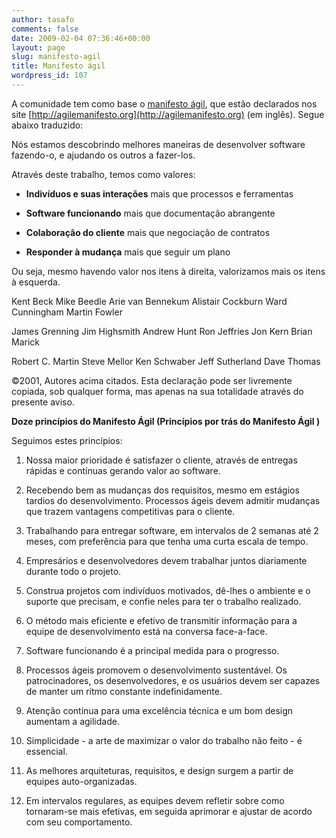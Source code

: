 ```yaml
---
author: tasafo
comments: false
date: 2009-02-04 07:36:46+00:00
layout: page
slug: manifesto-agil
title: Manifesto ágil
wordpress_id: 107
---
```


A comunidade tem como base o [manifesto ágil](http://pt.wikipedia.org/wiki/Manifesto_%C3%A1gil), que estão declarados nos site [http://agilemanifesto.org](http://agilemanifesto.org) (em inglês). Segue abaixo traduzido:

Nós estamos descobrindo melhores maneiras de desenvolver software fazendo-o, e ajudando os outros a fazer-los.

Através deste trabalho, temos como valores:



	
  * **Indivíduos e suas interações** mais que processos e ferramentas

	
  * **Software funcionando** mais que documentação abrangente

	
  * **Colaboração do cliente** mais que negociação de contratos

	
  * **Responder à mudança** mais que seguir um plano


Ou seja, mesmo havendo valor nos itens à direita, valorizamos mais os itens à esquerda.








Kent Beck
Mike Beedle
Arie van Bennekum
Alistair Cockburn
Ward Cunningham
Martin Fowler


James Grenning
Jim Highsmith
Andrew Hunt
Ron Jeffries
Jon Kern
Brian Marick


Robert C. Martin
Steve Mellor
Ken Schwaber
Jeff Sutherland
Dave Thomas






©2001, Autores acima citados.
Esta declaração pode ser livremente copiada, sob qualquer forma,
mas apenas na sua totalidade através do presente aviso.




**Doze princípios do Manifesto Ágil  (Princípios por trás do Manifesto Ágil )**







Seguimos estes princípios:









	
  1. Nossa maior prioridade é satisfazer o cliente, através de entregas rápidas e contínuas gerando valor ao software.

	
  2. Recebendo bem as mudanças dos requisitos, mesmo em estágios tardios do desenvolvimento. Processos ágeis devem admitir mudanças que trazem vantagens competitivas para o cliente.

	
  3. Trabalhando para entregar software, em intervalos de 2 semanas até 2 meses, com preferência para que tenha uma curta escala de tempo.

	
  4. Empresários e desenvolvedores devem trabalhar juntos diariamente durante todo o projeto.

	
  5. Construa projetos com indivíduos motivados, dê-lhes o ambiente e o suporte que precisam, e confie neles para ter o trabalho realizado.

	
  6. O método mais eficiente e efetivo de transmitir informação para a equipe de desenvolvimento está na conversa face-a-face.

	
  7. Software funcionando é a principal medida para o progresso.

	
  8. Processos ágeis promovem o desenvolvimento sustentável. Os patrocinadores, os desenvolvedores, e os usuários devem ser capazes de manter um ritmo constante indefinidamente.

	
  9. Atenção contínua para uma excelência técnica e um bom design aumentam a agilidade.

	
  10. Simplicidade - a arte de maximizar o valor do trabalho não feito - é essencial.

	
  11. As melhores arquiteturas, requisitos, e design surgem a partir de equipes auto-organizadas.

	
  12. Em intervalos regulares, as equipes devem refletir sobre como tornaram-se mais efetivas, em seguida aprimorar e ajustar de acordo com seu comportamento.


